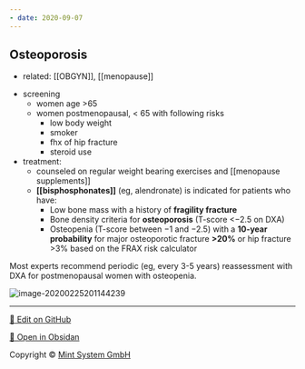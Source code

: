 ```yaml
---
- date: 2020-09-07
---
```


## Osteoporosis

- related: [[OBGYN]], [[menopause]]

<!-- osteopenia vs osteoporosis, when to DXA, result, treatment when -->

- screening
	- women age >65
	- women postmenopausal, < 65 with following risks
		- low body weight
		- smoker
		- fhx of hip fracture
		- steroid use
- treatment:
	- counseled on regular weight bearing exercises and [[menopause supplements]]
	- **[[bisphosphonates]]** (eg, alendronate) is indicated for patients who have:
		- Low bone mass with a history of **fragility fracture**
		- Bone density criteria for **osteoporosis** (T-score <−2.5 on DXA)
		- Osteopenia (T-score between −1 and −2.5) with a **10-year probability** for major osteoporotic fracture **>20%** or hip fracture >3% based on the FRAX risk calculator

Most experts recommend periodic (eg, every 3-5 years)  reassessment with DXA for postmenopausal women with osteopenia.

![image-20200225201144239](https://photos.thisispiggy.com/file/wikiFiles/image-20200225201144239.png)


<hr>

[📝 Edit on GitHub](https://github.com/Mint-System/Knowledge/blob/master/osteoporosis.md)

[📂 Open in Obsidan](obsidian://open?vault=Knowledge%20Mint%20System&file=osteoporosis.md ':target=_self')

<footer>Copyright © <a href="https://www.mint-system.ch/">Mint System GmbH</a></footer>